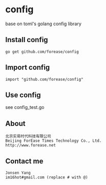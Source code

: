config
========

base on toml's golang config library


## Install config

    go get github.com/forease/config

## Import config

    import "github.com/forease/config"


## Use config

see config_test.go


## About

    北京实易时代科技有限公司
    Beijing ForEase Times Technology Co., Ltd.
    http://www.forease.net
    
## Contact me

    Jonsen Yang
    im16hot#gmail.com (replace # with @)
